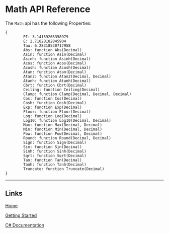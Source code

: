 # Math API Reference

The `Math` api has the following Properties:

```
{
        PI: 3.14159265358979
        E: 2.71828182845904
        Tau: 6.28318530717958
        Abs: function Abs(Decimal)
        Asin: function Asin(Decimal)
        Asinh: function Asinh(Decimal)
        Acos: function Acos(Decimal)
        Acosh: function Acosh(Decimal)
        Atan: function Atan(Decimal)
        Atan2: function Atan2(Decimal, Decimal)
        Atanh: function Atanh(Decimal)
        Cbrt: function Cbrt(Decimal)
        Ceiling: function Ceiling(Decimal)
        Clamp: function Clamp(Decimal, Decimal, Decimal)
        Cos: function Cos(Decimal)
        Cosh: function Cosh(Decimal)
        Exp: function Exp(Decimal)
        Floor: function Floor(Decimal)
        Log: function Log(Decimal)
        Log10: function Log10(Decimal, Decimal)
        Max: function Max(Decimal, Decimal)
        Min: function Min(Decimal, Decimal)
        Pow: function Pow(Decimal, Decimal)
        Round: function Round(Decimal, Decimal)
        Sign: function Sign(Decimal)
        Sin: function Sin(Decimal)
        Sinh: function Sinh(Decimal)
        Sqrt: function Sqrt(Decimal)
        Tan: function Tan(Decimal)
        Tanh: function Tanh(Decimal)
        Truncate: function Truncate(Decimal)
}

```

___

## Links

[Home](https://bytechkr.github.io/BadScript2/)

[Getting Started](https://bytechkr.github.io/BadScript2/GettingStarted.html)

[C# Documentation](https://bytechkr.github.io/BadScript2/reference/index.html)